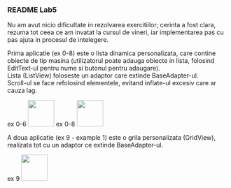### README Lab5

Nu am avut nicio dificultate in rezolvarea exercitiilor; 
cerinta a fost clara, rezuma tot ceea ce am invatat la cursul de vineri, iar implementarea pas cu pas ajuta in procesul de intelegere.

Prima aplicatie (ex 0-8) este o lista dinamica personalizata, care contine obiecte de tip masina 
(utilizatorul poate adauga obiecte in lista, folosind EditText-ul pentru nume si butonul pentru adaugare).  
Lista (ListView) foloseste un adaptor care extinde BaseAdapter-ul.  
Scroll-ul se face refolosind elementele, evitand inflate-ul excesiv care ar cauza lag.

ex 0-6
<img src="https://i.imgur.com/66I9CLz.png" width="60">
ex 0-8
<img src="https://i.imgur.com/6NGfsGv.png" width="60">


A doua aplicatie (ex 9 - example 1) este o grila personalizata (GridView), realizata tot cu un adaptor ce extinde BaseAdapter-ul.

ex 9
<img src="https://i.imgur.com/jllvAeF.png" width="60">
